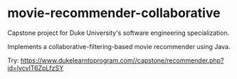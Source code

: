 # movie-recommender-collaborative
Capstone project for Duke University's software engineering specialization.

Implements a collaborative-filtering-based movie recommender using Java.


Try: https://www.dukelearntoprogram.com//capstone/recommender.php?id=lycvIT6ZpLfzSY
